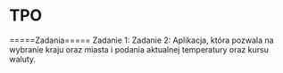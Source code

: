 # TPO

=====Zadania=====
Zadanie 1: 
Zadanie 2: Aplikacja, która pozwala na wybranie kraju oraz miasta i podania aktualnej temperatury oraz kursu waluty.
